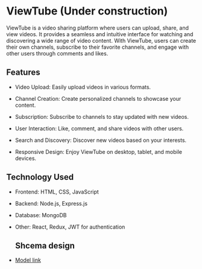 # ViewTube (Under construction)

ViewTube is a video sharing platform where users can upload, share, and view videos. It provides a seamless and intuitive interface
for watching and discovering a wide range of video content. With ViewTube, users can create their own channels, subscribe to their
favorite channels, and engage with other users through comments and likes.

## Features

- Video Upload: Easily upload videos in various formats.

- Channel Creation: Create personalized channels to showcase your content.

- Subscription: Subscribe to channels to stay updated with new videos.

- User Interaction: Like, comment, and share videos with other users.

- Search and Discovery: Discover new videos based on your interests.

- Responsive Design: Enjoy ViewTube on desktop, tablet, and mobile devices.

## Technology Used
- Frontend: HTML, CSS, JavaScript
  
- Backend: Node.js, Express.js
  
- Database: MongoDB
  
- Other: React, Redux, JWT for authentication

  ## Shcema design

  
  



- [Model link](https://app.eraser.io/workspace/YtPqZ1VogxGy1jzIDkzj)
